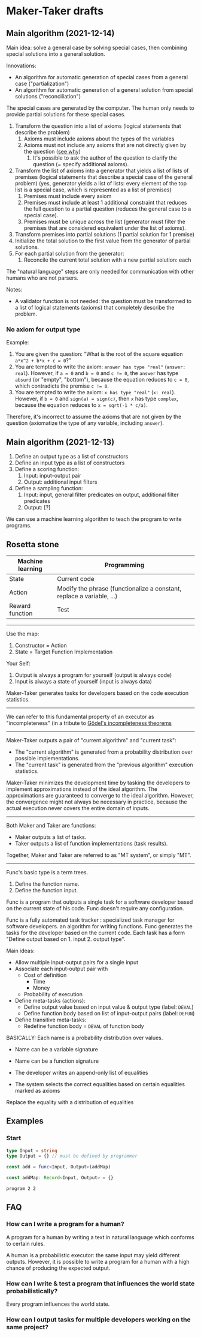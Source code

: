 # Maker-Taker drafts

## Main algorithm (2021-12-14)

Main idea: solve a general case by solving special cases, then combining special solutions into a general solution.

Innovations:

- An algorithm for automatic generation of special cases from a general case ("partialization")
- An algorithm for automatic generation of a general solution from special solutions ("reconciliation")

The special cases are generated by the computer. The human only needs to provide partial solutions for these special cases.

1. Transform the question into a list of axioms (logical statements that describe the problem)
   1. Axioms must include axioms about the types of the variables
   2. Axioms must not include any axioms that are not directly given by the question ([see why](#no-axiom-for-output-type))
      1. It's possible to ask the author of the question to clarify the question (= specify additional axioms).
2. Transform the list of axioms into a generator that yields a list of lists of premises (logical statements that describe a special case of the general problem) (yes, generator yields a list of lists: every element of the top list is a special case, which is represented as a list of premises)
    1. Premises must include every axiom
    2. Premises must include at least 1 additional constraint that reduces the full question to a partial question (reduces the general case to a special case).
    3. Premises must be unique across the list (generator must filter the premises that are considered equivalent under the list of axioms).
3. Transform premises into partial solutions (1 partial solution for 1 premise)
4. Initialize the total solution to the first value from the generator of partial solutions.
5. For each partial solution from the generator:
   1. Reconcile the current total solution with a new partial solution: each 

The "natural language" steps are only needed for communication with other humans who are not parsers.

Notes:

* A validator function is not needed: the question must be transformed to a list of logical statements (axioms) that completely describe the problem.

### No axiom for output type

Example:
1. You are given the question: "What is the root of the square equation `a*x^2 + b*x + c = 0`?"
2. You are tempted to write the axiom: `answer has type "real"` (`answer: real`). However, if `a = 0` and `b = 0` and `c != 0`, the `answer` has type `absurd` (or "empty", "bottom"), because the equation reduces to `c = 0`, which contradicts the premise `c != 0`.
3. You are tempted to write the axiom: `x has type "real"` (`x: real`). However, if `b = 0` and `sign(a) = sign(c)`, then `x` has type `complex`, because the equation reduces to `x = sqrt(-1 * c/a)`.

Therefore, it's incorrect to assume the axioms that are not given by the question (axiomatize the type of any variable, including `answer`).

## Main algorithm (2021-12-13)

1. Define an output type as a list of constructors
2. Define an input type as a list of constructors
3. Define a scoring function:
   1. Input: input-output pair
   2. Output: additional input filters
4. Define a sampling function:
   1. Input: input, general filter predicates on output, additional filter predicates
   2. Output: [?]

We can use a machine learning algorithm to teach the program to write programs.

## Rosetta stone

| Machine learning | Programming                                                           |
|------------------|-----------------------------------------------------------------------|
| State            | Current code                                                          |
| Action           | Modify the phrase (functionalize a constant, replace a variable, ...) |
| Reward function  | Test                                                                  |

---

Use the map:

1. Constructor = Action
2. State = Target Function Implementation

Your Self:

1. Output is always a program for yourself (output is always code)
2. Input is always a state of yourself (input is always data)

Maker-Taker generates tasks for developers based on the code execution statistics.

---

We can refer to this fundamental property of an executor as "incompleteness" (in a tribute to [Gödel's incompleteness theorems](https://en.wikipedia.org/wiki/G%C3%B6del%27s_incompleteness_theorems)

---

Maker-Taker outputs a pair of "current algorithm" and "current task":

* The "current algorithm" is generated from a probability distribution over possible implementations.
* The "current task" is generated from the "previous algorithm" execution statistics.

Maker-Taker minimizes the development time by tasking the developers to implement approximations instead of the ideal algorithm. The approximations are guaranteed to converge to the ideal algorithm. However, the convergence might not always be necessary in practice, because the actual execution never covers the entire domain of inputs.

---

Both Maker and Taker are functions:

* Maker outputs a list of tasks.
* Taker outputs a list of function implementations (task results).

Together, Maker and Taker are referred to as "MT system", or simply "MT".

---

Func's basic type is a term trees.

1. Define the function name.
2. Define the function input.

Func is a program that outputs a single task for a software developer based on the current state of his code. Func doesn't require any configuration.

Func is a fully automated task tracker : specialized task manager for software developers. an algorithm for writing functions. Func generates the tasks for the developer based on the current code. Each task has a form "Define output based on 1. input 2. output type".

Main ideas:

* Allow multiple input-output pairs for a single input
* Associate each input-output pair with
  * Cost of definition
    * Time
    * Money
  * Probability of execution
* Define meta-tasks (actions):
  * Define output value based on input value & output type (label: `DEVAL`)
  * Define function body based on list of input-output pairs (label: `DEFUN`)
* Define transitive meta-tasks:
  * Redefine function body = `DEVAL` of function body

BASICALLY: Each name is a probability distribution over values.

* Name can be a variable signature
* Name can be a function signature

* The developer writes an append-only list of equalities
* The system selects the correct equalities based on certain equalities marked as axioms

Replace the equality with a distribution of equalities

## Examples

### Start

```typescript
type Input = string
type Output = {} // must be defined by programmer

const add = func<Input, Output>(addMap)

const addMap: Record<Input, Output> = {}
```

`program 2 2`

## FAQ

### How can I write a program for a human?

A program for a human by writing a text in natural language which conforms to certain rules.

A human is a probabilistic executor: the same input may yield different outputs. However, it is possible to write a program for a human with a high chance of producing the expected output.

### How can I write & test a program that influences the world state probabilistically?

Every program influences the world state.

### How can I output tasks for multiple developers working on the same project?
